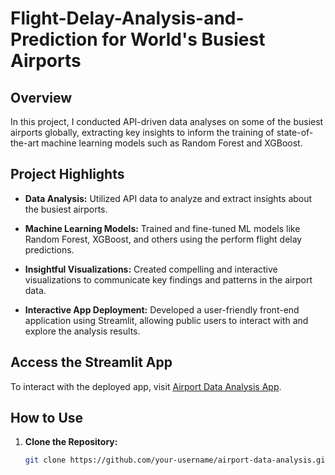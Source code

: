# Flight-Delay-Analysis-and-Prediction for World's Busiest Airports

## Overview

In this project, I conducted API-driven data analyses on some of the busiest airports globally, extracting key insights to inform the training of state-of-the-art machine learning models such as Random Forest and XGBoost.

## Project Highlights

- **Data Analysis:** Utilized API data to analyze and extract insights about the busiest airports.
  
- **Machine Learning Models:** Trained and fine-tuned ML models like Random Forest, XGBoost, and others using the perform flight delay predictions.

- **Insightful Visualizations:** Created compelling and interactive visualizations to communicate key findings and patterns in the airport data.

- **Interactive App Deployment:** Developed a user-friendly front-end application using Streamlit, allowing public users to interact with and explore the analysis results.

## Access the Streamlit App

To interact with the deployed app, visit [Airport Data Analysis App](https://flight-delay-analysis-and-prediction-ds602project.streamlit.app).

## How to Use

1. **Clone the Repository:**
   ```bash
   git clone https://github.com/your-username/airport-data-analysis.git
